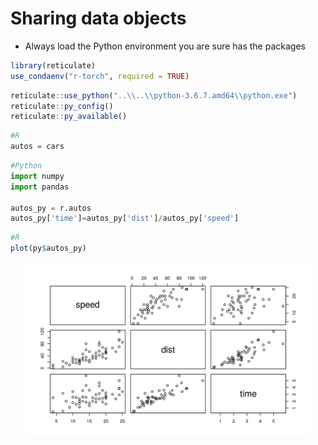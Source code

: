 # Sharing data objects


* Always load the Python environment you are sure has the packages


```r
library(reticulate)
use_condaenv("r-torch", required = TRUE)
```



```r
reticulate::use_python("..\\..\\python-3.6.7.amd64\\python.exe")
reticulate::py_config()
reticulate::py_available()
```



```r
#R
autos = cars
```



```python
#Python
import numpy
import pandas 

autos_py = r.autos
autos_py['time']=autos_py['dist']/autos_py['speed']
```


```r
#R
plot(py$autos_py)
```

<img src="03-python_and_r_files/figure-html/unnamed-chunk-5-1.png" width="90%" style="display: block; margin: auto;" />

